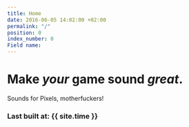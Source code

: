 ```yaml
---
title: Home
date: 2016-06-05 14:02:00 +02:00
permalink: "/"
position: 0
index_number: 0
Field name: 
---
```


# **Make *your* game sound *great*.**

Sounds for Pixels, motherfuckers!

### Last built at: {{ site.time }}
